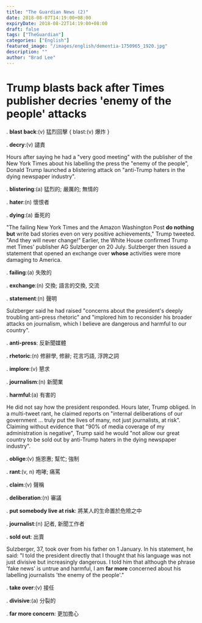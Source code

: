 ```yaml
---
title: "The Guardian News (2)"
date: 2018-08-07T14:19:00+08:00
expiryDate: 2018-08-22T14:19:00+08:00
draft: false
tags: ["TheGuardian"]
categories: ["English"]
featured_image: "/images/english/dementia-1750965_1920.jpg"
description: ""
author: "Brad Lee"
---
```

# Trump blasts back after Times publisher decries 'enemy of the people' attacks

. **blast back**:(v) 猛烈回擊 { blast:(v) 爆炸 }

. **decry**:(v) 譴責

Hours after saying he had a "very good meeting" with the publisher of the New York Times about his labelling the press the "enemy of the people", Donald Trump launched a blistering attack on "anti-Trump haters in the dying newspaper industry".

. **blistering**:(a) 猛烈的; 嚴厲的; 無情的

. **hater**:(n) 懷恨者

. **dying**:(a) 垂死的

"The failing New York Times and the Amazon Washington Post **do nothing but** write bad stories even on very positive achievements," Trump tweeted. "And they will never change!" Earlier, the White House confirmed Trump met Times' publisher AG Sulzberger on 20 July. Sulzberger then issued a statement that opened an exchange over **whose** activities were more damaging to America.

. **failing**:(a) 失敗的

. **exchange**:(n) 交換; 語言的交換, 交流

. **statement**:(n) 聲明

Sulzberger said he had raised "concerns about the president's deeply troubling anti-press rhetoric" and "implored him to reconsider his broader attacks on journalism, which I believe are dangerous and harmful to our country".

. **anti-press**: 反新聞媒體

. **rhetoric**:(n) 修辭學, 修辭; 花言巧語, 浮誇之詞

. **implore**:(v) 懇求

. **journalism**:(n) 新聞業

. **harmful**:(a) 有害的

He did not say how the president responded. Hours later, Trump obliged. In a multi-tweet rant, he claimed reports on "internal deliberations of our government ... truly put the lives of many, not just journalists, at risk". Claiming without evidence that "90% of media coverage of my administration is negative", Trump said he would "not allow our great country to be sold out by anti-Trump haters in the dying newspaper industry".

. **oblige**:(v) 施恩惠; 幫忙; 強制

. **rant**:(v, n) 咆哮; 痛罵

. **claim**:(v) 聲稱

. **deliberation**:(n) 審議

. **put somebody live at risk**: 將某人的生命置於危險之中

. **journalist**:(n) 記者, 新聞工作者

. **sold out**: 出賣

Sulzberger, 37, took over from his father on 1 January. In his statement, he said: "I told the president directly that I thought that his language was not just divisive but increasingly dangerous. I told him that although the phrase 'fake news' is untrue and harmful, I am **far more** concerned about his labelling journalists 'the enemy of the people'."

. **take over**:(v) 接任

. **divisive**:(a) 分裂的

. **far more concern**: 更加擔心
